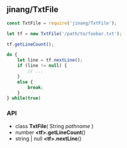 ##	jinang/TxtFile

```javascript
const TxtFile = require('jinang/TxtFile');

let tf = new TxtFile('/path/to/foobar.txt');

tf.getLineCount();

do {
    let line = tf.nextLine();
    if (line != null) {
        // ...
    }
    else {
        break;
    }
} while(true)
```

### API

*   class __TxtFile__( String *pathname* )
*   number __\<tf\>.getLineCount__()
*   string | null __\<tf\>.nextLine__()